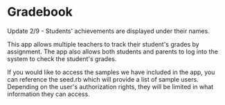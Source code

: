 # Gradebook

Update 2/9 - Students' achievements are displayed under their names.

This app allows multiple teachers to track their student's grades by assignment. The app also allows both students and parents to log into the system to check the student's grades.

If you would like to access the samples we have included in the app, you can reference the seed.rb which will provide a list of sample users. Depending on the user's authorization rights, they will be limited in what information they can access.

